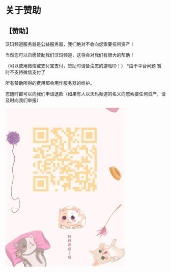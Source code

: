 # 关于赞助

## 【赞助】

沃玛频道服务器是公益服务器，我们绝对不会向您索要任何资产！

当然您可以自愿赞助我们沃玛频道，这将会对我们有很大的帮助！

（可以使用微信或支付宝支付，赞助时请备注您的游戏ID！）
*由于平台问题 暂时不支持微信支付了

所有赞助所得的费用都会用作服务器的维护。

您随时都可以向我们申请退款（如果有人以沃玛频道的名义向您索要任何资产，请及时向我们举报）

![](../assets/null-1cdc53073e0047ee.jpg)
